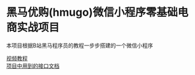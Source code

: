 # 黑马优购(hmugo)微信小程序零基础电商实战项目  
本项目根据B站黑马程序员的教程一步步搭建的一个微信小程序

<a href="https://www.bilibili.com/video/BV1nE41117BQ" target="_blank">视频教程</a>  
<a href="https://www.showdoc.com.cn/128719739414963?page_id=2513235043485226" target="_blank">项目中用到的接口文档</a>  

